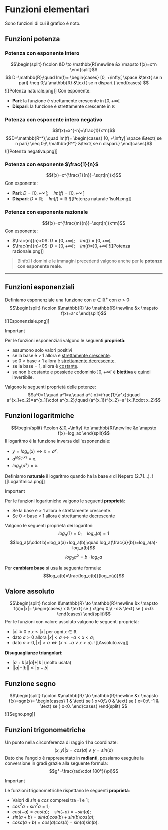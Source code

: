 # Funzioni elementari
Sono funzioni di cui il grafico è noto.

## Funzioni potenza

### Potenza con esponente intero

$$\begin{split} f\colon &D \to \mathbb{R}\newline &x \mapsto f(x)=x^n \end{split}$$
 $$
	D=\mathbb{R};\quad Im(f)=
	\begin{cases}
	      [0, +\infty[ \space &\text{ se n pari} \neq 0;\\
	      \mathbb{R} &\text{ se n dispari.}
	\end{cases}
$$
![[Potenza naturale.png]]
Con esponente:
- **Pari**: la funzione è strettamente crescente in $[0, +\infty[$ 
- **Dispari**: la funzione è strettamente crescente in $\mathbb{R}$

### Potenza con esponente intero negativo
$$f(x)=x^{-n}=\frac{1}{x^n}$$
$$D=\mathbb{R^*};\quad Im(f)=
	\begin{cases}
	      ]0, +\infty[ \space &\text{ se n pari} \neq 0;\\
	      \mathbb{R^*} &\text{ se n dispari.}
	\end{cases}$$
![[Potenza negativa.png]]

### Potenza con esponente $\frac{1}{n}$
$$f(x)=x^{\frac{1}{n}}=\sqrt[n]{x}$$
Con esponente:
- **Pari**: $D=[0, +\infty[;\quad Im(f)=[0, +\infty[$ 
- **Dispari**: $D=\mathbb{R};\quad Im(f)=\mathbb{R}$ 
![[Potenza naturale 1suN.png]]

### Potenza con esponente razionale
$$f(x)=x^{\frac{m}{n}}=\sqrt[n]{x^m}$$
Con esponente:
- $\frac{m}{n}>0$:   $D=[0, +\infty[;\quad Im(f)=[0,+\infty[$
- $\frac{m}{n}<0$:   $D=]0, +\infty[;\quad Im(f)=]0,+\infty[$
![[Potenza razionale.png]]

>[!Info]
>I domini e le immagini precedenti valgono anche per le **potenze con esponente reale**.

---

## Funzioni esponenziali
Definiamo esponenziale una funzione con $a\in \mathbb{R}^+$ con $a>0$:
$$\begin{split} f\colon &\mathbb{R} \to \mathbb{R}\newline &x \mapsto f(x)=a^x \end{split}$$
![[Esponenziale.png]]
>[!Important]
>Per le funzioni esponenziali valgono le seguenti **proprietà**:
>- assumono solo valori positivi
>- se la base è > 1 allora è <u>strettamente crescente</u>.
>- se 0 < base < 1 allora è <u>strettamente decrescente</u>.
>- se la base = 1, allora è <u>costante</u>.
>- se non è costante e possiede codominio $]0,+\infty[$ è **biettiva** e quindi invertibile.
>
>Valgono le seguenti proprietà delle potenze:
>$$a^0=1;\quad a^1=a;\quad a^{-x}=\frac{1}{a^x};\quad a^{x_1+x_2}=a^{x_1}\cdot a^{x_2};\quad (a^{x_1})^{x_2}=a^{x_1\cdot x_2}$$

## Funzioni logaritmiche
$$\begin{split} f\colon &]0,+\infty[ \to \mathbb{R}\newline &x \mapsto f(x)=log_ax \end{split}$$
Il logaritmo è la funzione inversa dell'esponenziale: 
- $y=log_a(x) \iff x=a^y$.
- $a^{log_a(x)}=x$.
- $log_a(a^x)=x$.

Definiamo **naturale** il logaritmo quando ha la base $e$ di Nepero (2.71...).
![[Logaritmica.png]]
>[!Important]
>Per le funzioni logaritmiche valgono le seguenti **proprietà**:
>- Se la base è > 1 allora è strettamente crescente.
>- Se 0 < base < 1 allora è strettamente decrescente
>
>Valgono le seguenti proprietà dei logaritmi:
>$$log_a(1)=0;\quad log_a(a)=1$$
>$$log_a(a\cdot b)=log_a(a)+log_a(b);\quad log_a(\frac{a}{b})=log_a(a)-log_a{b}$$
>$$log_aa^b=b\cdot log_aa$$
>
>Per **cambiare base** si usa la seguente formula:
>$$log_a(b)=\frac{log_c(b)}{log_c(a)}$$

## Valore assoluto
$$\begin{split} f\colon &\mathbb{R} \to \mathbb{R}\newline &x \mapsto f(x)=|x|=
	\begin{cases}
	      x & \text{ se } x\geq 0;\\
	      -x & \text{ se } x<0.
	\end{cases} \end{split}$$
Per le funzioni con valore assoluto valgono le seguenti proprietà:
- $|x|\geq 0$ e $x\leq |x|$ per ogni $x\in \mathbb{R}$
- dato $a>0$ allora $|x|<a \iff -a<x<a$;
- dato $a>0, |x|>a \iff (x<-a\lor x>a)$.
![[Assoluto.svg]]

**Disuguaglianze triangolari**:
- |$a+b|\leq |a|+|b|$ (molto usata)
- $||a|-|b||\leq |a-b|$

## Funzione segno
$$\begin{split} f\colon &\mathbb{R} \to \mathbb{R}\newline &x \mapsto f(x)=sgn(x)=
	\begin{cases}
	      1 & \text{ se } x>0;\\
	      0 & \text{ se } x=0;\\
	      -1 & \text{ se } x<0.
	\end{cases} \end{split}
$$
![[Segno.png]]

## Funzioni trigonometriche
Un punto nella circonferenza di raggio 1 ha coordinate:
$$(x,y) | x=cos(a)\land y=sin(a)$$
Dato che l'angolo è rappresentato in **radianti**, possiamo eseguire la conversione in gradi grazie alla seguente formula:
$$g°=\frac{rad\cdot 180°}{\pi}$$
>[!Important]
>Le funzioni trigonometriche rispettano le seguenti **proprietà**:
>- Valori di $sin$ e $cos$ compresi tra -1 e 1;
>- $cos^2a+sin^2a=1$;
>- $cos(-a)=cos(a);\quad sin(-a)=-sin(a)$;
>- $sin(a+b)=sin(a)cos(b)+sin(b)cos(a)$;
>- $cosa(a+b)=cos(a)cos(b)-sin(a)sin(b)$.

